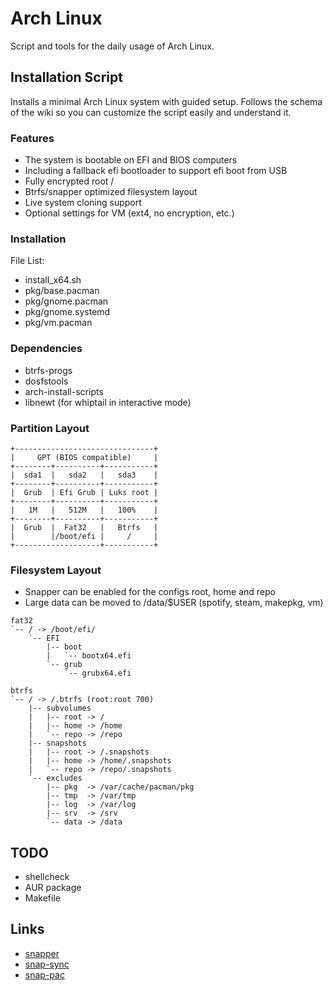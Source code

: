 # Arch Linux
Script and tools for the daily usage of Arch Linux.

## Installation Script
Installs a minimal Arch Linux system with guided setup. Follows the schema of
the wiki so you can customize the script easily and understand it.

### Features
* The system is bootable on EFI and BIOS computers
* Including a fallback efi bootloader to support efi boot from USB
* Fully encrypted root /
* Btrfs/snapper optimized filesystem layout
* Live system cloning support
* Optional settings for VM (ext4, no encryption, etc.)

### Installation
File List:
* install_x64.sh
* pkg/base.pacman
* pkg/gnome.pacman
* pkg/gnome.systemd
* pkg/vm.pacman

### Dependencies
* btrfs-progs
* dosfstools
* arch-install-scripts
* libnewt (for whiptail in interactive mode)

### Partition Layout
```
+-------------------------------+
|     GPT (BIOS compatible)     |
+--------+----------+-----------+
|  sda1  |   sda2   |   sda3    |
+--------+----------+-----------+
|  Grub  | Efi Grub | Luks root |
+--------+----------+-----------+
|   1M   |   512M   |   100%    |
+--------+----------+-----------+
|  Grub  |  Fat32   |   Btrfs   |
|        |/boot/efi |     /     |
+-------------------+-----------+
```

### Filesystem Layout
* Snapper can be enabled for the configs root, home and repo
* Large data can be moved to /data/$USER (spotify, steam, makepkg, vm)

```
fat32
`-- / -> /boot/efi/
    `-- EFI
        |-- boot
        |   `-- bootx64.efi
        `-- grub
            `-- grubx64.efi

btrfs
`-- / -> /.btrfs (root:root 700)
    |-- subvolumes
    |   |-- root -> /
    |   |-- home -> /home
    |   `-- repo -> /repo
    |-- snapshots
    |   |-- root -> /.snapshots
    |   |-- home -> /home/.snapshots
    |   `-- repo -> /repo/.snapshots
    `-- excludes
        |-- pkg  -> /var/cache/pacman/pkg
        |-- tmp  -> /var/tmp
        |-- log  -> /var/log
        |-- srv  -> /srv
        `-- data -> /data
```

## TODO
* shellcheck
* AUR package
* Makefile

## Links
* [snapper](https://github.com/openSUSE/snapper)
* [snap-sync](https://github.com/wesbarnett/snap-sync)
* [snap-pac](https://github.com/wesbarnett/snap-pac)
